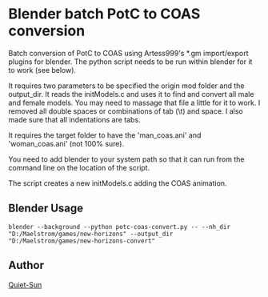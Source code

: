 # Blender batch PotC to COAS conversion

Batch conversion of PotC to COAS using Artess999's *.gm import/export plugins for blender.    The python script needs to be run within blender for it to work (see below).


It requires two parameters to be specified the origin mod folder and the output_dir.    It reads the initModels.c and uses it to find and convert all male and 
female models.   You may need to massage that file a little for it to work.   I removed all double spaces or combinations of tab (\t) and space.  I also made sure that all indentations are tabs.


It requires the target folder to have the 'man_coas.ani' and 'woman_coas.ani' (not 100% sure).  


You need to add blender to your system path so that it can run from the command line on the location of the script.


The script creates a new initModels.c adding the COAS animation.


## Blender Usage
```
blender --background --python potc-coas-convert.py -- --nh_dir "D:/Maelstrom/games/new-horizons" --output_dir "D:/Maelstrom/games/new-horizons-convert"
```

## Author

[Quiet-Sun](https://github.com/amunozj)